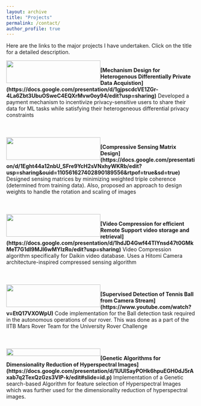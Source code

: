 ```yaml
---
layout: archive
title: "Projects"
permalink: /contact/
author_profile: true
---
```


Here are the links to the major projects I have undertaken. Click on the title for a detailed description.

<img src="https://ameyanjarlekar.github.io/files/balance.PNG" width="250" height="60" style="float:left">
<br>
<b> [Mechanism Design for Heterogenous Differentially Private Data Acquistion](https://docs.google.com/presentation/d/1gjpscdcVE1ZGr-4La6Zbt3UbuOSweC4EQXrMvw0oy94/edit?usp=sharing)</b> 
Developed a payment mechanism to incentivize privacy-sensitive users to share their data for ML tasks while satisfying their heterogeneous differential privacy constraints
<br>
<br>
<br>
<br>
<img src="https://ameyanjarlekar.github.io/files/res1.PNG" width="250" height="60" style="float:left">
<br>
<b> [Compressive Sensing Matrix Design](https://docs.google.com/presentation/d/1Eght44a12nbU_SFre9YcH2sVNxhyWKRb/edit?usp=sharing&ouid=110561627402890189556&rtpof=true&sd=true)</b>
Designed sensing matrices by minimizing weighted triple coherence (determined from training data). Also, proposed an approach to design weights to handle the rotation and scaling of images
<br>
<br>
<br>
<br>
<img src="https://ameyanjarlekar.github.io/files/vid1.PNG" width="250" height="60" style="float:left">
<br>
<b> [Video Compression for efficient Remote Support video storage and retrieval](https://docs.google.com/presentation/d/1hdJD4Gwf44TlYnsd47t0GMkMeT7G1dl9MJl6wMYlzRo/edit?usp=sharing)</b>
Video Compression algorithm specifically for Daikin video database. Uses a Hitomi Camera architecture-inspired compressed sensing algorithm
<br>
<br>
<br>
<br>
<img src="https://ameyanjarlekar.github.io/files/mrt.PNG" width="250" height="60" style="float:left"> &nbsp;
<br>
<b>[Supervised Detection of Tennis Ball from Camera Stream](https://www.youtube.com/watch?v=EtQ17VXOWpU)</b>
Code implementation for the Ball detection task required in the autonomous operations of our rover. This was done as a part of the IITB Mars Rover Team for the University Rover Challenge
<br>
<br>
<br>
<br>
<img src="https://ameyanjarlekar.github.io/files/GA2.PNG" width="250" height="20" style="float:left"> &nbsp;
<br>
<b>[Genetic Algorithms for Dimensionality Reduction of Hyperspectral Images](https://docs.google.com/presentation/d/1UUlSayPOHk6hpuEGH0dJ5rAxab7q2TexQzGzs3VlP-k/edit#slide=id.p)</b>
Implementation of a Genetic search-based Algorithm for feature selection of Hyperspectral Images which was further used for the dimensionality reduction of hyperspectral images.

